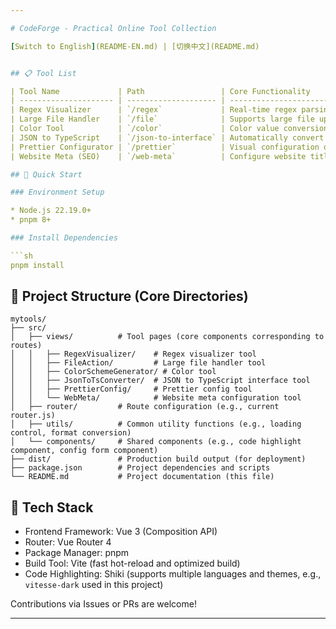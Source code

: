 ```yaml
---

# CodeForge - Practical Online Tool Collection

[Switch to English](README-EN.md) | [切换中文](README.md)


## 📋 Tool List

| Tool Name             | Path                 | Core Functionality                                                                                                               |
| --------------------- | -------------------- | -------------------------------------------------------------------------------------------------------------------------------- |
| Regex Visualizer      | `/regex`             | Real-time regex parsing, visualize the matching process, support regex syntax validation and replacement testing                 |
| Large File Handler    | `/file`              | Supports large file upload,and chunked processing (to avoid memory overflow) |
| Color Tool            | `/color`             | Color value conversion (HEX/RGB/RGBA/HSL), generate color schemes, contrast check (WCAG compliant)                               |
| JSON to TypeScript    | `/json-to-interface` | Automatically convert JSON structure to TypeScript interfaces, supports nested structures and arrays                             |
| Prettier Configurator | `/prettier`          | Visual configuration of Prettier code formatting rules, live preview, and one-click export of config files                       |
| Website Meta (SEO)    | `/web-meta`          | Configure website title, description, social preview (Open Graph/Twitter Card), export directly usable HTML files                |

## 🚀 Quick Start

### Environment Setup

* Node.js 22.19.0+
* pnpm 8+

### Install Dependencies

```sh
pnpm install
```

## 📁 Project Structure (Core Directories)

```
mytools/
├── src/
│   ├── views/          # Tool pages (core components corresponding to routes)
│   │   ├── RegexVisualizer/    # Regex visualizer tool
│   │   ├── FileAction/         # Large file handler tool
│   │   ├── ColorSchemeGenerator/ # Color tool
│   │   ├── JsonToTsConverter/  # JSON to TypeScript interface tool
│   │   ├── PrettierConfig/     # Prettier config tool
│   │   └── WebMeta/            # Website meta configuration tool
│   ├── router/         # Route configuration (e.g., current router.js)
│   ├── utils/          # Common utility functions (e.g., loading control, format conversion)
│   └── components/     # Shared components (e.g., code highlight component, config form component)
├── dist/               # Production build output (for deployment)
├── package.json        # Project dependencies and scripts
└── README.md           # Project documentation (this file)
```

## 🎨 Tech Stack

* Frontend Framework: Vue 3 (Composition API)
* Router: Vue Router 4
* Package Manager: pnpm
* Build Tool: Vite (fast hot-reload and optimized build)
* Code Highlighting: Shiki (supports multiple languages and themes, e.g., `vitesse-dark` used in this project)

Contributions via Issues or PRs are welcome!

---
```

